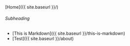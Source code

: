 [Home]({{ site.baseurl }}/)

###### Subheading

* [This is Markdown]({{ site.baseurl }}/this-is-markdown)
* [Test]({{ site.baseurl }}/about)